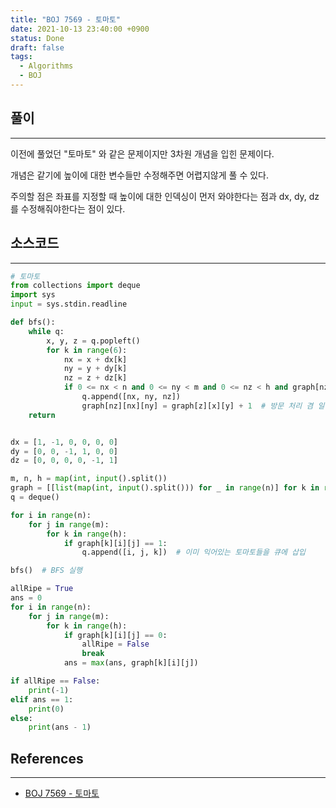 ```yaml
---
title: "BOJ 7569 - 토마토"
date: 2021-10-13 23:40:00 +0900
status: Done
draft: false
tags:
  - Algorithms
  - BOJ
---
```

## 풀이
---
이전에 풀었던 "토마토" 와 같은 문제이지만 3차원 개념을 입힌 문제이다.

개념은 같기에 높이에 대한 변수들만 수정해주면 어렵지않게 풀 수 있다.

주의할 점은 좌표를 지정할 때 높이에 대한 인덱싱이 먼저 와야한다는 점과 dx, dy, dz 를 수정해줘야한다는 점이 있다.

## 소스코드
---
```python
# 토마토
from collections import deque
import sys
input = sys.stdin.readline

def bfs():
    while q:
        x, y, z = q.popleft()
        for k in range(6):
            nx = x + dx[k]
            ny = y + dy[k]
            nz = z + dz[k]
            if 0 <= nx < n and 0 <= ny < m and 0 <= nz < h and graph[nz][nx][ny] == 0:  # 범위 내 이면서 익지 않았을 경우
                q.append([nx, ny, nz])
                graph[nz][nx][ny] = graph[z][x][y] + 1  # 방문 처리 겸 일수 계산
    return


dx = [1, -1, 0, 0, 0, 0]
dy = [0, 0, -1, 1, 0, 0]
dz = [0, 0, 0, 0, -1, 1]

m, n, h = map(int, input().split())
graph = [[list(map(int, input().split())) for _ in range(n)] for k in range(h)]
q = deque()

for i in range(n):
    for j in range(m):
        for k in range(h):
            if graph[k][i][j] == 1:
                q.append([i, j, k])  # 이미 익어있는 토마토들을 큐에 삽입

bfs()  # BFS 실행

allRipe = True
ans = 0
for i in range(n):
    for j in range(m):
        for k in range(h):
            if graph[k][i][j] == 0:
                allRipe = False
                break
            ans = max(ans, graph[k][i][j])

if allRipe == False:
    print(-1)
elif ans == 1:
    print(0)
else:
    print(ans - 1)
```

## References
---
- [BOJ 7569 - 토마토](https://www.acmicpc.net/problem/7569)
